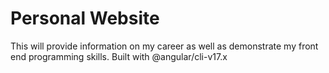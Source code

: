# Personal Website
This will provide information on my career as well as demonstrate my front end programming skills.
Built with @angular/cli-v17.x
